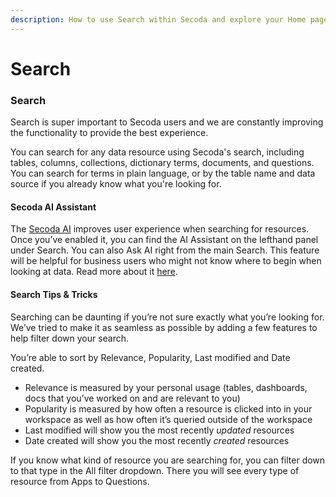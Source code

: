 ```yaml
---
description: How to use Search within Secoda and explore your Home page
---
```


# Search

### Search

Search is super important to Secoda users and we are constantly improving the functionality to provide the best experience.

You can search for any data resource using Secoda's search, including tables, columns, collections, dictionary terms, documents, and questions. You can search for terms in plain language, or by the table name and data source if you already know what you're looking for.

#### Secoda AI Assistant

The [Secoda AI](https://www.secoda.co/blog/transforming-data-discovery-using-secoda-ai) improves user experience when searching for resources. Once you’ve enabled it, you can find the AI Assistant on the lefthand panel under Search. You can also Ask AI right from the main Search. This feature will be helpful for business users who might not know where to begin when looking at data. Read more about it [here](https://docs.secoda.co/features/ai-assistant).

#### Search Tips & Tricks

Searching can be daunting if you’re not sure exactly what you’re looking for. We’ve tried to make it as seamless as possible by adding a few features to help filter down your search.

You’re able to sort by Relevance, Popularity, Last modified and Date created.

* Relevance is measured by your personal usage (tables, dashboards, docs that you’ve worked on and are relevant to you)
* Popularity is measured by how often a resource is clicked into in your workspace as well as how often it’s queried outside of the workspace
* Last modified will show you the most recently _updated_ resources
* Date created will show you the most recently _created_ resources

If you know what kind of resource you are searching for, you can filter down to that type in the All filter dropdown. There you will see every type of resource from Apps to Questions.

<figure><img src="https://secoda-public-media-assets.s3.amazonaws.com/Screenshot 2023-05-02 at 5.00.40 PM.png" alt=""><figcaption></figcaption></figure>

